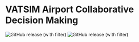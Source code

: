 # VATSIM Airport Collaborative Decision Making

![GitHub release (with filter)](https://img.shields.io/github/v/release/vacdm/vacdm-plugin?label=Plugin) ![GitHub release (with filter)](https://img.shields.io/github/v/release/vacdm/vacdm?label=Backend)

<!-- ![GitHub all releases](https://img.shields.io/github/downloads/vacdm/vacdm-plugin/total) -->

<!-- ## How to download and use

## How to contribute -->
